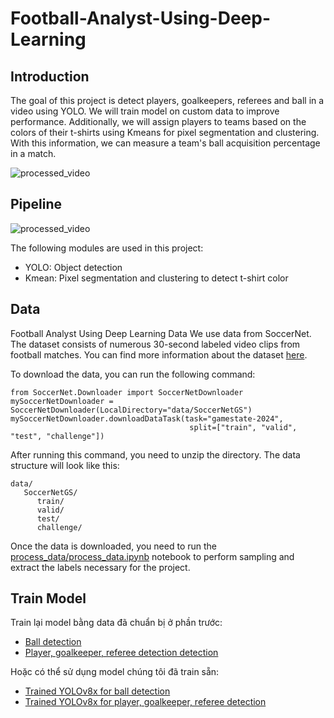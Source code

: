 # Football-Analyst-Using-Deep-Learning

## Introduction
The goal of this project is detect players, goalkeepers, referees and ball in a video using YOLO. We will train model on custom data to improve performance. 
Additionally, we will assign players to teams based on the colors of their t-shirts using Kmeans for pixel segmentation and clustering. With this information, we can measure a team's ball acquisition percentage in a match.

![processed_video](img/processed_video.gif)

## Pipeline
![processed_video](img/pipeline.png)

The following modules are used in this project: 
- YOLO: Object detection
- Kmean: Pixel segmentation and clustering to detect t-shirt color


## Data 
Football Analyst Using Deep Learning
Data
We use data from SoccerNet. The dataset consists of numerous 30-second labeled video clips from football matches. You can find more information about the dataset [here](https://www.soccer-net.org/tasks/game-state-reconstruction).

To download the data, you can run the following command:
```
from SoccerNet.Downloader import SoccerNetDownloader
mySoccerNetDownloader = SoccerNetDownloader(LocalDirectory="data/SoccerNetGS")
mySoccerNetDownloader.downloadDataTask(task="gamestate-2024",
                                        split=["train", "valid", "test", "challenge"])
```


After running this command, you need to unzip the directory. The data structure will look like this:

```
data/
   SoccerNetGS/
      train/
      valid/
      test/
      challenge/
```

Once the data is downloaded, you need to run the [process_data/process_data.ipynb](process_data/process_data.ipynb) notebook to perform sampling and extract the labels necessary for the project.


## Train Model 

Train lại model bằng data đã chuẩn bị ở phần trước:
- [Ball detection](training/Ball_detection_yolov11s_50epochs_RoboData.ipynb)
- [Player, goalkeeper, referee detection detection](training/Detection_yolov8x_50epoch_customData.ipynb)

Hoặc có thể sử dụng model chúng tôi đã train sẵn:
- [Trained YOLOv8x for ball detection](model/ball_model.pt)
- [Trained YOLOv8x for player, goalkeeper, referee detection](model/player_model.pt)

